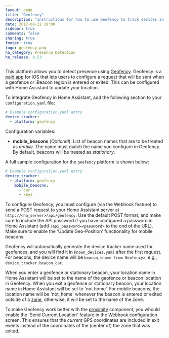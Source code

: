 ```yaml
---
layout: page
title: "Geofency"
description: "Instructions for how to use Geofency to track devices in Home Assistant."
date: 2017-08-22 19:00
sidebar: true
comments: false
sharing: true
footer: true
logo: geofency.png
ha_category: Presence Detection
ha_release: 0.53
---
```


This platform allows you to detect presence using [Geofency](http://www.geofency.com/). Geofency is a [paid app](https://itunes.apple.com/app/id615538630) for iOS that lets users to configure a request that will be sent when a geofence or iBeacon region is entered or exited. This can be configured with Home Assistant to update your location.

To integrate Geofency in Home Assistant, add the following section to your `configuration.yaml` file:

```yaml
# Example configuration.yaml entry
device_tracker:
  - platform: geofency
```

Configuration variables:

- **mobile_beacons** (*Optional*): List of beacon names that are to be treated as *mobile*. The name must match the name you configure in Geofency. By default, beacons will be treated as *stationary*.

A full sample configuration for the `geofency` platform is shown below:

```yaml
# Example configuration.yaml entry
device_tracker:
  - platform: geofency
    mobile_beacons:
      - car
      - keys
```

To configure Geofency, you must configure (via the Webhook feature) to send a POST request to your Home Assistant server at `http://<ha_server>/api/geofency`. Use the default POST format, and make sure to include the API password if you have configured a password in Home Assistant (add `?api_password=<password>` to the end of the URL). Make sure to enable the 'Update Geo-Position' functionality for mobile beacons.

Geofency will automatically generate the device tracker name used for geofences, and you will find it in `known_devices.yaml` after the first request. For beacons, the device name will be `beacon_<name from Geofency>`, e.g., `device_tracker.beacon_car`. 

When you enter a geofence or stationary beacon, your location name in Home Assistant will be set to the name of the geofence or beacon location in Geofency. When you exit a geofence or stationary beacon, your location name in Home Assistant will be set to 'not home'. For mobile beacons, the location name will be 'not_home' whenever the beacon is entered or exited outside of a [zone](https://home-assistant.io/components/zone/), otherwise, it will be set to the name of the zone.

To make Geofency work better with the [proximity](https://home-assistant.io/components/proximity/) component, you whould enable the 'Send Current Location' feature in the Webhook configuration screen. This ensures that the _current_ GPS coordinates are included in exit events instead of the coordinates of the (center of) the zone that was exited.